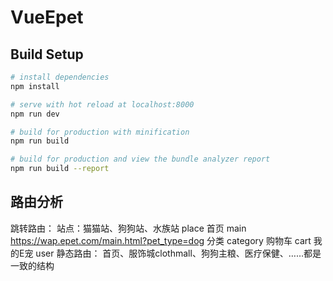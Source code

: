 # VueEpet


## Build Setup

``` bash
# install dependencies
npm install

# serve with hot reload at localhost:8000
npm run dev

# build for production with minification
npm run build

# build for production and view the bundle analyzer report
npm run build --report
```

## 路由分析
跳转路由：
  站点：猫猫站、狗狗站、水族站 place
  首页 main     https://wap.epet.com/main.html?pet_type=dog
  分类 category
  购物车 cart
  我的E宠 user
静态路由：
  首页、服饰城clothmall、狗狗主粮、医疗保健、……都是一致的结构

